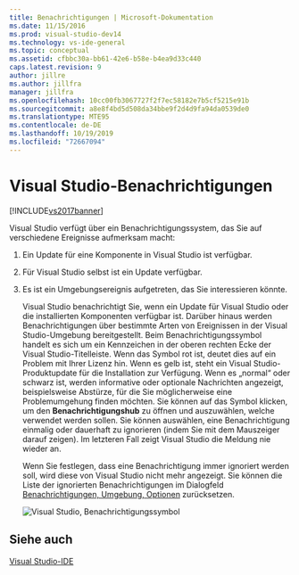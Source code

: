```yaml
---
title: Benachrichtigungen | Microsoft-Dokumentation
ms.date: 11/15/2016
ms.prod: visual-studio-dev14
ms.technology: vs-ide-general
ms.topic: conceptual
ms.assetid: cfbbc30a-bb61-42e6-b58e-b4ea9d33c440
caps.latest.revision: 9
author: jillre
ms.author: jillfra
manager: jillfra
ms.openlocfilehash: 10cc00fb3067727f2f7ec58182e7b5cf5215e91b
ms.sourcegitcommit: a8e8f4bd5d508da34bbe9f2d4d9fa94da0539de0
ms.translationtype: MTE95
ms.contentlocale: de-DE
ms.lasthandoff: 10/19/2019
ms.locfileid: "72667094"
---
```

# <a name="visual-studio-notifications"></a>Visual Studio-Benachrichtigungen
[!INCLUDE[vs2017banner](../includes/vs2017banner.md)]

Visual Studio verfügt über ein Benachrichtigungssystem, das Sie auf verschiedene Ereignisse aufmerksam macht:

1. Ein Update für eine Komponente in Visual Studio ist verfügbar.

2. Für Visual Studio selbst ist ein Update verfügbar.

3. Es ist ein Umgebungsereignis aufgetreten, das Sie interessieren könnte.

   Visual Studio benachrichtigt Sie, wenn ein Update für Visual Studio oder die installierten Komponenten verfügbar ist. Darüber hinaus werden Benachrichtigungen über bestimmte Arten von Ereignissen in der Visual Studio-Umgebung bereitgestellt. Beim Benachrichtigungssymbol handelt es sich um ein Kennzeichen in der oberen rechten Ecke der Visual Studio-Titelleiste. Wenn das Symbol rot ist, deutet dies auf ein Problem mit Ihrer Lizenz hin. Wenn es gelb ist, steht ein Visual Studio-Produktupdate für die Installation zur Verfügung. Wenn es „normal“ oder schwarz ist, werden informative oder optionale Nachrichten angezeigt, beispielsweise Abstürze, für die Sie möglicherweise eine Problemumgehung finden möchten. Sie können auf das Symbol klicken, um den **Benachrichtigungshub** zu öffnen und auszuwählen, welche verwendet werden sollen. Sie können auswählen, eine Benachrichtigung einmalig oder dauerhaft zu ignorieren (indem Sie mit dem Mauszeiger darauf zeigen). Im letzteren Fall zeigt Visual Studio die Meldung nie wieder an.

   Wenn Sie festlegen, dass eine Benachrichtigung immer ignoriert werden soll, wird diese von Visual Studio nicht mehr angezeigt. Sie können die Liste der ignorierten Benachrichtigungen im Dialogfeld [Benachrichtigungen, Umgebung, Optionen](../ide/reference/notifications-environment-options-dialog-box.md) zurücksetzen.

   ![Visual Studio, Benachrichtigungssymbol](../ide/media/vs2015-notificationicon.png "|::ref1::|")

## <a name="see-also"></a>Siehe auch
 [Visual Studio-IDE](../ide/visual-studio-ide.md)
